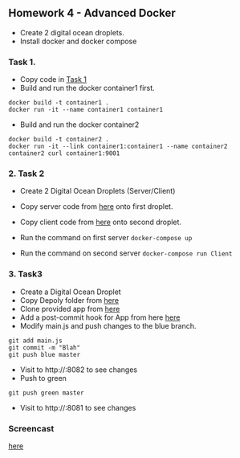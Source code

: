 ## Homework 4 - Advanced Docker

* Create 2 digital ocean droplets.
* Install docker and docker compose

### Task 1.

* Copy code in  [Task 1](https://github.com/shakepreman/devops_hw4/tree/master/Task1)
* Build and run the docker container1 first.
```
docker build -t container1 .
docker run -it --name container1 container1
```

* Build and run the docker container2
```
docker build -t container2 .
docker run -it --link container1:container1 --name container2 container2 curl container1:9001
```

### 2. Task 2

* Create 2 Digital Ocean Droplets (Server/Client)
* Copy server code from [here](https://github.com/shakepreman/devops_hw4/tree/master/Task2/Server) onto first droplet.
* Copy client code from [here](https://github.com/shakepreman/devops_hw4/tree/master/Task2/Client) onto second droplet.

* Run the command on first server 
`docker-compose up`
* Run the command on second server
`docker-compose run Client`

### 3. Task3

* Create a Digital Ocean Droplet
* Copy Depoly folder from [here](https://github.com/shakepreman/devops_hw4/tree/master/Task3)
* Clone provided app from [here](https://github.com/CSC-DevOps/App)
* Add a post-commit hook for App from here [here](https://github.com/shakepreman/devops_hw4/tree/master/Task3/App_hooks)
* Modify main.js and push changes to the blue branch.
```
git add main.js
git commit -m "Blah"
git push blue master
```
* Visit to http://<ip for the droplet>:8082 to see changes
* Push to green
```
git push green master
```
* Visit to http://<ip for the droplet>:8081 to see changes

### Screencast
[here](https://youtu.be/aRZmn5K5yZA)
